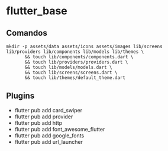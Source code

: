 # flutter_base



## Comandos
~~~
mkdir -p assets/data assets/icons assets/images lib/screens lib/providers lib/components lib/models lib/themes \
       && touch lib/components/components.dart \
       && touch lib/providers/providers.dart \
       && touch lib/models/models.dart \
       && touch lib/screens/screens.dart \
       && touch lib/themes/default_theme.dart
~~~

## Plugins
* flutter pub add card_swiper
* flutter pub add provider
* flutter pub add http
* flutter pub add font_awesome_flutter
* flutter pub add google_fonts
* flutter pub add url_launcher
